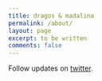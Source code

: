 ```yaml
---
title: dragos & madalina
permalink: /about/
layout: page
excerpt: to be written
comments: false
---
```


Follow updates on [twitter](https://twitter.com/appsinacup).
